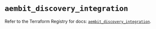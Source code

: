 # `aembit_discovery_integration`

Refer to the Terraform Registry for docs: [`aembit_discovery_integration`](https://registry.terraform.io/providers/aembit/aembit/1.25.1/docs/resources/discovery_integration).
